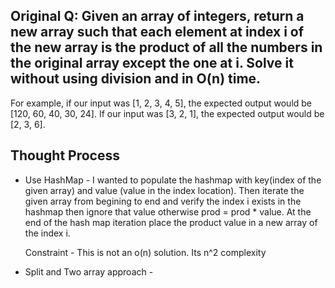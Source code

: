 ## Original Q: Given an array of integers, return a new array such that each element at index i of the new array is the product of all the numbers in the original array except the one at i. Solve it without using division and in O(n) time.

For example, if our input was [1, 2, 3, 4, 5], the expected output would be [120, 60, 40, 30, 24]. If our input was [3, 2, 1], the expected output would be [2, 3, 6].

## Thought Process 
* Use HashMap - I wanted to populate the hashmap with key(index of the given array) and value (value in the index location). Then iterate the given array from begining to end and verify the index i exists in the hashmap
    then ignore that value otherwise prod = prod * value. At the end of the hash map iteration place the product value in a new array of the index i.

    Constraint - This is not an o(n) solution. Its n^2 complexity

* Split and Two array approach - 


